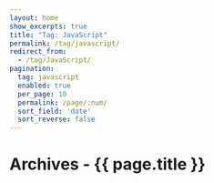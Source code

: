 ```yaml
---
layout: home
show_excerpts: true
title: "Tag: JavaScript"
permalink: /tag/javascript/
redirect_from:
  - /tag/JavaScript/
pagination:
  tag: javascript
  enabled: true
  per_page: 10
  permalink: /page/:num/
  sort_field: 'date'
  sort_reverse: false
---
```


<h1>Archives - {{ page.title }}</h1>
